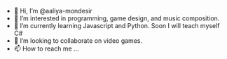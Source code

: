 - 👋 Hi, I’m @aaliya-mondesir
- 👀 I’m interested in programming, game design, and music composition.
- 🌱 I’m currently learning Javascript and Python. Soon I will teach myself C#
- 💞️ I’m looking to collaborate on video games. 
- 📫 How to reach me ...

<!---
aaliya-mondesir/aaliya-mondesir is a ✨ special ✨ repository because its `README.md` (this file) appears on your GitHub profile.
You can click the Preview link to take a look at your changes.
--->
